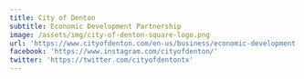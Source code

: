 ```yaml
---
title: City of Denton
subtitle: Economic Development Partnership
image: /assets/img/city-of-denton-square-logo.png
url: 'https://www.cityofdenton.com/en-us/business/economic-development'
facebook: 'https://www.instagram.com/cityofdenton/'
twitter: 'https://twitter.com/cityofdentontx'
---
```


